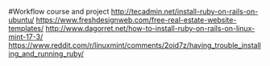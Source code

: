 #Workflow course and project
http://tecadmin.net/install-ruby-on-rails-on-ubuntu/
https://www.freshdesignweb.com/free-real-estate-website-templates/
http://www.dagorret.net/how-to-install-ruby-on-rails-on-linux-mint-17-3/
https://www.reddit.com/r/linuxmint/comments/2oid7z/having_trouble_installing_and_running_ruby/